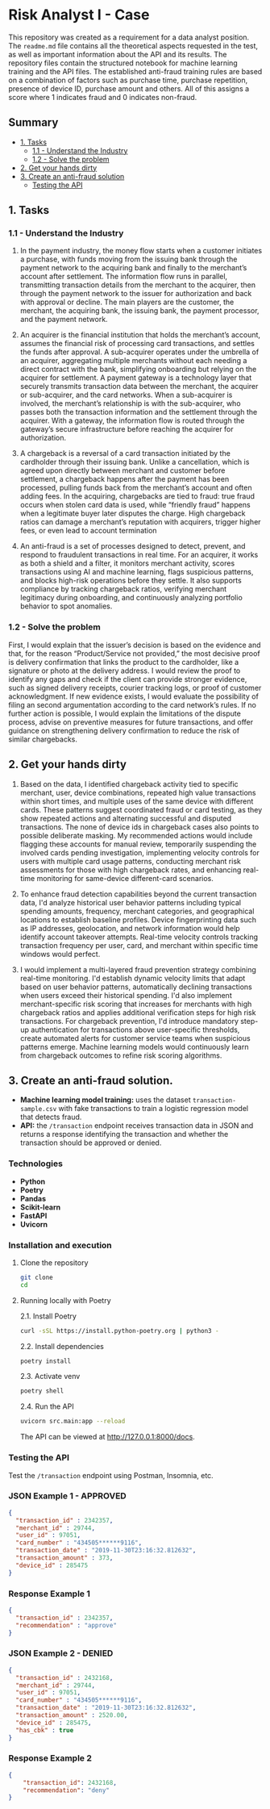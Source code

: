# Risk Analyst I - Case
This repository was created as a requirement for a data analyst position. The `readme.md` file contains all the theoretical aspects requested in the test, as well as important information about the API and its results. The repository files contain the structured notebook for machine learning training and the API files.
The established anti-fraud training rules are based on a combination of factors such as purchase time, purchase repetition, presence of device ID, purchase amount and others. All of this assigns a score where 1 indicates fraud and 0 indicates non-fraud.
## Summary

- [1. Tasks](#1-tasks)
  - [1.1 - Understand the Industry](#11---understand-the-industry)
  - [1.2 - Solve the problem](#12---solve-the-problem)
- [2. Get your hands dirty](#2-get-your-hands-dirty)
- [3. Create an anti-fraud solution](#3-create-an-anti-fraud-solution)
  - [Testing the API](#testing-the-api)
  
## 1. Tasks

### 1.1 - Understand the Industry
1. In the payment industry, the money flow starts when a customer initiates a purchase, with funds moving from the issuing bank through the payment network to the acquiring bank and finally to the merchant’s account after settlement. 
The information flow runs in parallel, transmitting transaction details from the merchant to the acquirer, then through the payment network to the issuer for authorization and back with approval or decline. 
The main players are the customer, the merchant, the acquiring bank, the issuing bank, the payment processor, and the payment network.


2. An acquirer is the financial institution that holds the merchant’s account, assumes the financial risk of processing card transactions, and settles the funds after approval. 
A sub-acquirer operates under the umbrella of an acquirer, aggregating multiple merchants without each needing a direct contract with the bank, simplifying onboarding but relying on the acquirer for settlement. 
A payment gateway is a technology layer that securely transmits transaction data between the merchant, the acquirer or sub-acquirer, and the card networks. 
When a sub-acquirer is involved, the merchant’s relationship is with the sub-acquirer, who passes both the transaction information and the settlement through the acquirer. With a gateway, the information flow is routed through the gateway’s secure infrastructure before reaching the acquirer for authorization.

3. A chargeback is a reversal of a card transaction initiated by the cardholder through their issuing bank. Unlike a cancellation, which is agreed upon directly between merchant and customer before settlement, a chargeback happens after the payment has been processed, pulling funds back from the merchant’s account and often adding fees. 
In the acquiring, chargebacks are tied to fraud: true fraud occurs when stolen card data is used, while “friendly fraud” happens when a legitimate buyer later disputes the charge. High chargeback ratios can damage a merchant’s reputation with acquirers, trigger higher fees, or even lead to account termination

4. An anti-fraud is a set of processes designed to detect, prevent, and respond to fraudulent transactions in real time. For an acquirer, it works as both a shield and a filter, it monitors merchant activity, scores transactions using AI and machine learning, flags suspicious patterns, and blocks high-risk operations before they settle. It also supports compliance by tracking chargeback ratios, verifying merchant legitimacy during onboarding, and continuously analyzing portfolio behavior to spot anomalies.

### 1.2 - Solve the problem
First, I would explain that the issuer’s decision is based on the evidence and that, for the reason “Product/Service not provided,” the most decisive proof is delivery confirmation that  links the product to the cardholder, like a signature or photo at the delivery address. 
I would review the proof to identify any gaps and check if the client can provide stronger evidence, such as signed delivery receipts, courier tracking logs, or proof of customer acknowledgment. If new evidence exists, I would evaluate the possibility of filing an second argumentation according to the card network’s rules. If no further action is possible, I would explain the limitations of the dispute process, advise on preventive measures for future transactions, and offer guidance on strengthening delivery confirmation to reduce the risk of similar chargebacks.

## 2. Get your hands dirty
1. Based on the data, I identified chargeback activity tied to specific merchant, user, device combinations, repeated high value transactions within short times, and multiple uses of the same device with different cards. These patterns suggest coordinated fraud or card testing, as they show repeated actions and alternating successful and disputed transactions. The none of device ids in  chargeback cases also points to possible deliberate masking. 
My recommended actions would include flagging these accounts for manual review, temporarily suspending the involved cards pending investigation, implementing velocity controls for users with multiple card usage patterns, conducting merchant risk assessments for those with high chargeback rates, and enhancing real-time monitoring for same-device different-card scenarios.

2. To enhance fraud detection capabilities beyond the current transaction data, I'd analyze historical user behavior patterns including typical spending amounts, frequency, merchant categories, and geographical locations to establish baseline profiles. Device fingerprinting data such as IP addresses, geolocation, and network information would help identify account takeover attempts. Real-time velocity controls tracking transaction frequency per user, card, and merchant within specific time windows would perfect.

3. I would implement a multi-layered fraud prevention strategy combining real-time monitoring. I'd establish dynamic velocity limits that adapt based on user behavior patterns, automatically declining transactions when users exceed their historical spending. I'd also implement merchant-specific risk scoring that increases for merchants with high chargeback ratios and applies additional verification steps for high risk transactions.
For chargeback prevention, I'd introduce mandatory step-up authentication for transactions above user-specific thresholds, create automated alerts for customer service teams when suspicious patterns emerge. Machine learning models would continuously learn from chargeback outcomes to refine risk scoring algorithms. 

## 3. Create an anti-fraud solution.
- **Machine learning model training:** uses the dataset `transaction-sample.csv` with fake transactions to train a logistic regression model that detects fraud.
- **API:** the `/transaction` endpoint receives transaction data in JSON and returns a response identifying the transaction and whether the transaction should be approved or denied.

### Technologies
- **Python** 
- **Poetry** 
- **Pandas**
- **Scikit-learn** 
- **FastAPI** 
- **Uvicorn**


### Installation and execution

1. Clone the repository
    ```bash
    git clone
    cd 
    ```

2. Running locally with Poetry
    
    2.1. Install Poetry
    ```bash
    curl -sSL https://install.python-poetry.org | python3 -
    ```
    2.2. Install dependencies
    ```bash
    poetry install
    ```
    2.3. Activate venv
    ```bash
    poetry shell
    ```
    2.4. Run the API
    ```bash
    uvicorn src.main:app --reload
    ```
    The API can be viewed at http://127.0.0.1:8000/docs.

### Testing the API

Test the `/transaction` endpoint using Postman, Insomnia, etc.

### JSON Example 1 - APPROVED

```json
{
  "transaction_id" : 2342357,
  "merchant_id" : 29744,
  "user_id" : 97051,
  "card_number" : "434505******9116",
  "transaction_date" : "2019-11-30T23:16:32.812632",
  "transaction_amount" : 373,
  "device_id" : 285475
}

```

### Response Example 1
```json
{ 
  "transaction_id" : 2342357,
  "recommendation" : "approve"
}
```

### JSON Example 2 - DENIED

```json
{
  "transaction_id" : 2432168,
  "merchant_id" : 29744,
  "user_id" : 97051,
  "card_number" : "434505******9116",
  "transaction_date" : "2019-11-30T23:16:32.812632",
  "transaction_amount" : 2520.00,
  "device_id" : 285475,
  "has_cbk" : true
}
```

### Response Example 2
```json
{
    "transaction_id": 2432168,
    "recommendation": "deny"
}
```